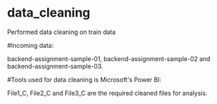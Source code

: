 # data_cleaning
Performed data cleaning on train data

#Incoming data:

backend-assignment-sample-01, backend-assignment-sample-02 and backend-assignment-sample-03.

#Tools used for data cleaning is Microsoft's Power BI:

File1_C, File2_C and File3_C are the required cleaned files for analysis.
